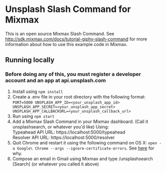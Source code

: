 # Unsplash Slash Command for Mixmax


This is an open source Mixmax Slash Command.
See <http://sdk.mixmax.com/docs/tutorial-giphy-slash-command> for more information about
how to use this example code in Mixmax.


## Running locally
### Before doing any of this, you must register a developer account and an app at api.unsplash.com

1. Install using `npm install`
2. Create a .env file in your root directory with the following format:
  ``
  PORT=5000
  UNSPLASH_APP_ID=<your_unsplash_app_id>
  UNSPLASH_APP_SECRET=<your_unsplash_app_secret>
  UNSPLASH_APP_CALLBACKURL=<your_unsplash_callback_url>
  ``
3. Run using `npm start`
4. Add a Mixmax Slash Command in your Mixmax dashboard. (Call it unsplashsearch, or whatever you'd like) Using:<br>
   Typeahead API URL: https://localhost:5000/typeahead<br>
   Resolver API URL: https://localhost:5000/resolver
5. Quit Chrome and restart it using the following command on OS X: `open -a Google\ Chrome --args --ignore-certificate-errors`. See [here](http://developer.mixmax.com/docs/integration-api-appendix#local-development-error-neterr_insecure_response) for why.
6. Compose an email in Gmail using Mixmax and type /unsplashsearch [Search]
(or whatever you called it above)